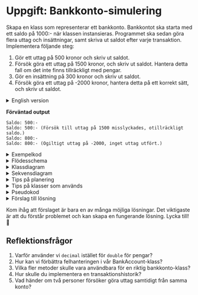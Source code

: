 
# Uppgift: Bankkonto-simulering

Skapa en klass som representerar ett bankkonto. Bankkontot ska starta med ett saldo på 1000:- när klassen instansieras. Programmet ska sedan göra flera uttag och insättningar, samt skriva ut saldot efter varje transaktion. Implementera följande steg:

1. Gör ett uttag på 500 kronor och skriv ut saldot.
2. Försök göra ett uttag på 1500 kronor, och skriv ut saldot. Hantera detta fall om det inte finns tillräckligt med pengar.
3. Gör en insättning på 300 kronor och skriv ut saldot.
4. Försök göra ett uttag på -2000 kronor, hantera detta på ett korrekt sätt, och skriv ut saldot.

<details>
<summary>English version</summary>
Create a class representing a bank account. The bank account should start with a balance of 1000 SEK when the class is instantiated. The program should then make several withdrawals and deposits, printing the balance after each transaction. Implement the following steps:

1. Make a withdrawal of 500 SEK and print the balance.
2. Attempt to withdraw 1500 SEK, and print the balance. Handle the case where there are insufficient funds.
3. Make a deposit of 300 SEK and print the balance.
4. Attempt to withdraw -2000 SEK, handle this case appropriately, and print the balance.
</details>

**Förväntad output**

```text
Saldo: 500:-
Saldo: 500:- (Försök till uttag på 1500 misslyckades, otillräckligt saldo.)
Saldo: 800:-
Saldo: 800:- (Ogiltigt uttag på -2000, inget uttag utfört.)
```

<details><summary>Exempelkod</summary>
**Startpunkt**
Inkludera ett kodskelett som visar de nödvändiga klasserna och metoderna som behövs för att lösa uppgiften. De ska endast innehålla kommentaren `// your code here`, så att studenten kan fylla i sin egen lösning.

```csharp
public class BankAccount
{
    private decimal balance;

    public BankAccount()
    {
        balance = 1000;
    }

    public void Withdraw(decimal amount)
    {
        // your code here
    }

    public void Deposit(decimal amount)
    {
        // your code here
    }

    public void PrintBalance()
    {
        // your code here
    }
}

public class Program
{
    public static void Main(string[] args)
    {
        BankAccount account = new BankAccount();

        // Make transactions
        account.Withdraw(500);
        account.PrintBalance();

        account.Withdraw(1500);
        account.PrintBalance();

        account.Deposit(300);
        account.PrintBalance();

        account.Withdraw(-2000);
        account.PrintBalance();
    }
}
```

</details>

<details><summary>Flödesschema</summary>
**Flödesschema**

```mermaid
flowchart TD
    A[Instansiera BankAccount] --> B[Gör uttag 500]
    B --> C[Skriv ut saldo]
    C --> D[Försök uttag 1500]
    D --> E[Skriv ut saldo]
    E --> F[Gör insättning 300]
    F --> G[Skriv ut saldo]
    G --> H[Försök uttag -2000]
    H --> I[Skriv ut saldo]
```

</details>

<details><summary>Klassdiagram</summary>
**Klassdiagram**

```mermaid
classDiagram
    class BankAccount {
        -decimal balance
        +BankAccount()
        +Withdraw(decimal amount)
        +Deposit(decimal amount)
        +PrintBalance()
    }
```

</details>

<details><summary>Sekvensdiagram</summary>
**Sekvensdiagram**

```mermaid
sequenceDiagram
    participant User
    participant BankAccount
    User ->> BankAccount: Instansiera konto
    User ->> BankAccount: Withdraw(500)
    BankAccount ->> User: Print saldo 500
    User ->> BankAccount: Withdraw(1500)
    BankAccount ->> User: Print saldo 500
    User ->> BankAccount: Deposit(300)
    BankAccount ->> User: Print saldo 800
    User ->> BankAccount: Withdraw(-2000)
    BankAccount ->> User: Print saldo 800
```

</details>

<details>
<summary>Tips på planering</summary>
Planera din lösning genom att tänka på följande:

1. Skapa en konstruktor för klassen som sätter startvärdet för saldot.
2. Implementera metoden `Withdraw` för att hantera både vanliga uttag och försök till uttag som överstiger saldot.
3. Implementera metoden `Deposit` för att lägga till pengar på kontot.
4. Implementera metoden `PrintBalance` för att skriva ut det aktuella saldot efter varje transaktion.
5. Kom ihåg att hantera ogiltiga insättningar och uttag (t.ex. negativa värden).

**Förslag till backlog**
1. Skapa klassen `BankAccount`.
2. Implementera konstruktor som sätter startbeloppet till 1000.
3. Implementera metoden `Withdraw`.
4. Implementera metoden `Deposit`.
5. Implementera metoden `PrintBalance`.
6. Lägg till kontroller för negativa insättningar och uttag.
</details>

<details>
<summary>Tips på klasser som används</summary>
- `decimal` används för att representera pengar.
- Du behöver inte använda några externa bibliotek, men kom ihåg att använda datatyper och kontroller för att säkerställa att uttag inte överstiger saldot och att insättningar och uttag är giltiga belopp.
</details>

<details>
<summary>Pseudokod</summary>

```
START
    Skapa bankkonto med saldo 1000
    Gör ett uttag på 500
    Om tillräckligt saldo finns, minska saldot
    Annars, visa felmeddelande
    Skriv ut saldo
    Försök göra ett uttag på 1500
    Om tillräckligt saldo finns, minska saldot
    Annars, visa felmeddelande
    Skriv ut saldo
    Gör en insättning på 300
    Skriv ut saldo
    Försök göra ett uttag på -2000
    Om beloppet är negativt, visa felmeddelande
    Skriv ut saldo
SLUT
```

</details>

<details>
<summary>Förslag till lösning</summary>

```csharp
// BankAccount-klassen representerar ett bankkonto där vi kan göra insättningar, uttag och se saldot
public class BankAccount
{
    // En privat variabel som håller reda på hur mycket pengar som finns på kontot
    private decimal balance;

    // Konstruktor som körs när vi skapar ett nytt BankAccount
    public BankAccount()
    {
        // Tilldelar kontot ett startbelopp på 1000 när det skapas
        balance = 1000;
    }

    // Metoden Withdraw används för att ta ut pengar från kontot
    public void Withdraw(decimal amount)
    {
        // Kolla om uttagsbeloppet är mindre än eller lika med 0
        if (amount <= 0)
        {
            // Om beloppet är 0 eller negativt, ge ett meddelande om att uttaget är ogiltigt
            Console.WriteLine("Ogiltigt uttag, beloppet måste vara större än 0.");
        }
        // Kolla om beloppet som ska tas ut är mer än vad vi har på kontot
        else if (amount > balance)
        {
            // Om vi försöker ta ut mer pengar än vi har, ge ett felmeddelande om att det inte går
            Console.WriteLine("Otillräckligt saldo, uttag misslyckades.");
        }
        else
        {
            // Om beloppet är giltigt, minska saldot med det belopp vi tar ut
            balance -= amount;
            // Bekräfta för användaren att uttaget lyckades
            Console.WriteLine($"Uttag av {amount} lyckades.");
        }
    }

    // Metoden Deposit används för att sätta in pengar på kontot
    public void Deposit(decimal amount)
    {
        // Kolla om insättningsbeloppet är mindre än eller lika med 0
        if (amount <= 0)
        {
            // Om beloppet är 0 eller negativt, ge ett meddelande om att insättningen är ogiltig
            Console.WriteLine("Ogiltig insättning, beloppet måste vara större än 0.");
        }
        else
        {
            // Om beloppet är giltigt, lägg till beloppet på kontots saldo
            balance += amount;
            // Bekräfta för användaren att insättningen lyckades
            Console.WriteLine($"Insättning av {amount} lyckades.");
        }
    }

    // Metoden PrintBalance används för att visa hur mycket pengar som finns på kontot just nu
    public void PrintBalance()
    {
        // Skriv ut det aktuella saldot på kontot som hämtats från balance-variabeln
        Console.WriteLine($"Saldo: {balance}:-");
    }
}
```

</details>

Kom ihåg att förslaget är bara en av många möjliga lösningar. Det viktigaste är att du förstår problemet och kan skapa en fungerande lösning. Lycka till! 🚀

## Reflektionsfrågor

1. Varför använder vi `decimal` istället för `double` för pengar?
2. Hur kan vi förbättra felhanteringen i vår BankAccount-klass?
3. Vilka fler metoder skulle vara användbara för en riktig bankkonto-klass?
4. Hur skulle du implementera en transaktionshistorik?
5. Vad händer om två personer försöker göra uttag samtidigt från samma konto?
